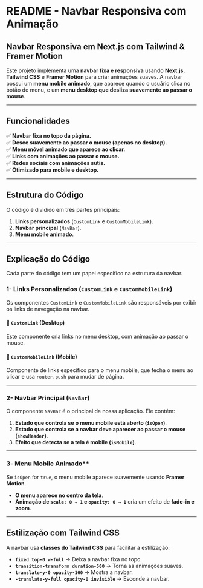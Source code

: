 # README - Navbar Responsiva com Animação

## Navbar Responsiva em Next.js com Tailwind & Framer Motion

Este projeto implementa uma **navbar fixa e responsiva** usando **Next.js**, **Tailwind CSS** e **Framer Motion** para criar animações suaves. A navbar possui um **menu mobile animado**, que aparece quando o usuário clica no botão de menu, e um **menu desktop que desliza suavemente ao passar o mouse**.

---

## Funcionalidades
✅ **Navbar fixa no topo da página.**  
✅ **Desce suavemente ao passar o mouse (apenas no desktop).**  
✅ **Menu móvel animado que aparece ao clicar.**  
✅ **Links com animações ao passar o mouse.**  
✅ **Redes sociais com animações sutis.**  
✅ **Otimizado para mobile e desktop.**  

---

## Estrutura do Código
O código é dividido em três partes principais:

1. **Links personalizados** (`CustomLink` e `CustomMobileLink`).  
2. **Navbar principal** (`NavBar`).  
3. **Menu mobile animado**.  

---

## Explicação do Código
Cada parte do código tem um papel específico na estrutura da navbar.

### 1- Links Personalizados (`CustomLink` e `CustomMobileLink`)
Os componentes `CustomLink` e `CustomMobileLink` são responsáveis por exibir os links de navegação na navbar.

#### 🔹 **`CustomLink` (Desktop)**
Este componente cria links no menu desktop, com animação ao passar o mouse.

#### 🔹 **`CustomMobileLink` (Mobile)**
Componente de links específico para o menu mobile, que fecha o menu ao clicar e usa `router.push` para mudar de página.

---

### 2-  Navbar Principal (`NavBar`)
O componente `NavBar` é o principal da nossa aplicação. Ele contém:

1. **Estado que controla se o menu mobile está aberto (`isOpen`)**.  
2. **Estado que controla se a navbar deve aparecer ao passar o mouse (`showHeader`)**.  
3. **Efeito que detecta se a tela é mobile (`isMobile`)**.  

---

### 3️- Menu Mobile Animado**
Se `isOpen` for `true`, o menu mobile aparece suavemente usando **Framer Motion**.

- **O menu aparece no centro da tela**.
- **Animação de `scale: 0 → 1` e `opacity: 0 → 1`** cria um efeito de **fade-in e zoom**.

---

## Estilização com Tailwind CSS
A navbar usa **classes do Tailwind CSS** para facilitar a estilização:
- **`fixed top-0 w-full`** → Deixa a navbar fixa no topo.  
- **`transition-transform duration-500`** → Torna as animações suaves.  
- **`translate-y-0 opacity-100`** → Mostra a navbar.  
- **`-translate-y-full opacity-0 invisible`** → Esconde a navbar.  





